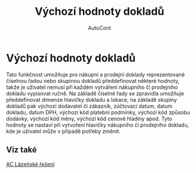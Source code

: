﻿---
    title: "Výchozí hodnoty dokladů"
    author: AutoCont
    ms.date: 04/30/2018
    ms.topic: article
    ms.prod: dynamics-nav-2017
    ms.contentlocale: cs-cz
    ms.lasthandoff: 04/30/2018
---

# Výchozí hodnoty dokladů

Tato funkčnost umožňuje pro nákupní a prodejní doklady reprezentované číselnou řadou nebo skupinou dokladů předdefinovat některé hodnoty, takže je uživatel nemusí při každém vytváření nákupního či prodejního dokladu vypisovat ručně.
Na základě číselné řady se zpravidla umožňuje předdefinovat dimenze hlavičky dokladu a lokace, na základě skupiny dokladů pak výchozí dodavatel či zákazník, zúčtovací datum, datum dokladu, datum DPH, výchozí kód platební podmínky, výchozí kód způsobu dodávky, výchozí kód měny, výchozí kód cenové hladiny apod.
Tyto hodnoty se nastaví při vytvoření hlavičky nákupního či prodejního dokladu, kde je uživatel může v případě potřeby změnit. 

## <a name="see-also"></a>Viz také
[AC Lázeňské řešení](ac-spa-solution.md)